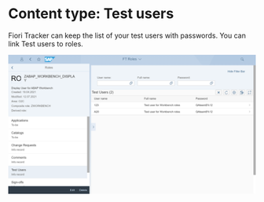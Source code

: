 # Content type: Test users

Fiori Tracker can keep the list of your test users with passwords. You can link Test users to roles.

[![](res/role-test-users.png)](res/role-test-users.png)